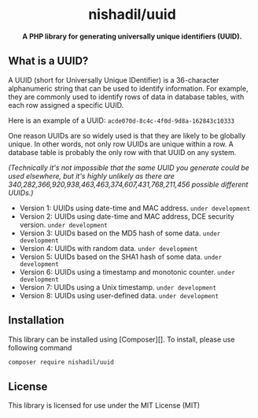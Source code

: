 <h1 align="center">nishadil/uuid</h1>

<p align="center">
    <strong>A PHP library for generating universally unique identifiers (UUID).</strong>
</p>

## What is a UUID?

A UUID (short for Universally Unique IDentifier) ​​is a 36-character alphanumeric string that can be used to identify information. 
For example, they are commonly used to identify rows of data in database tables, with each row assigned a specific UUID.

Here is an example of a UUID: `acde070d-8c4c-4f0d-9d8a-162843c10333`

One reason UUIDs are so widely used is that they are likely to be globally unique. In other words, not only row UUIDs are unique within a row. A database table is probably the only row with that UUID on any system.

_(Technically it's not impossible that the same UUID you generate could be used elsewhere, but it's highly unlikely as there are 340,282,366,920,938,463,463,374,607,431,768,211,456 possible different UUIDs.)_

- Version 1: UUIDs using date-time and MAC address. `under development`
- Version 2: UUIDs using date-time and MAC address, DCE security version. `under development`
- Version 3: UUIDs based on the MD5 hash of some data. `under development`
- Version 4: UUIDs with random data. `under development`
- Version 5: UUIDs based on the SHA1 hash of some data. `under development`
- Version 6: UUIDs using a timestamp and monotonic counter. `under development`
- Version 7: UUIDs using a Unix timestamp. `under development`
- Version 8: UUIDs using user-defined data. `under development`



## Installation

This library can be installed using [Composer][]. To install, please use following command

```bash
composer require nishadil/uuid
```


## License

This library is licensed for use under the MIT License (MIT)